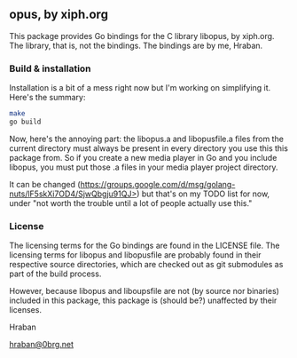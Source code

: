 ## opus, by xiph.org

This package provides Go bindings for the C library libopus, by xiph.org. The
library, that is, not the bindings. The bindings are by me, Hraban.

### Build & installation

Installation is a bit of a mess right now but I'm working on simplifying it.
Here's the summary:

```sh
make
go build
```

Now, here's the annoying part: the libopus.a and libopusfile.a files from the
current directory must always be present in every directory you use this this
package from. So if you create a new media player in Go and you include libopus,
you must put those .a files in your media player project directory.

It can be changed
(https://groups.google.com/d/msg/golang-nuts/lF5skXi7OD4/SjwQbgju91QJ>) but
that's on my TODO list for now, under "not worth the trouble until a lot of
people actually use this."

### License

The licensing terms for the Go bindings are found in the LICENSE file. The
licensing terms for libopus and libopusfile are probably found in their
respective source directories, which are checked out as git submodules as part
of the build process.

However, because libopus and liboupsfile are not (by source nor binaries)
included in this package, this package is (should be?) unaffected by their
licenses.

Hraban

hraban@0brg.net
